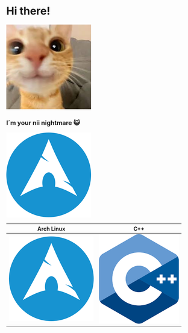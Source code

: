 # Hi there!
![car](download.jpg)
### I´m your nii nightmare 😺
![arch](arch.png)

| Arch Linux  | C++ |
| ------------- | ------------- |
| ![arch](arch.png)  | ![cpp](cpp.png)  |
